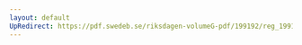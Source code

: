 ```yaml
---
layout: default
UpRedirect: https://pdf.swedeb.se/riksdagen-volumeG-pdf/199192/reg_199192/reg_199192_0685.pdf
---
```

